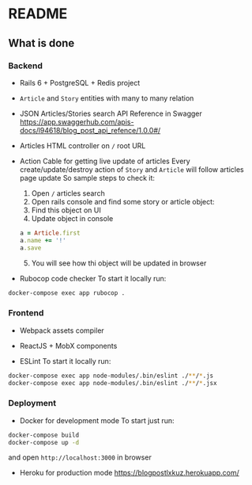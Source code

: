 # README

## What is done

### Backend

- Rails 6 + PostgreSQL + Redis project

- `Article` and `Story` entities with many to many relation

- JSON Articles/Stories search API 
Reference in Swagger https://app.swaggerhub.com/apis-docs/l94618/blog_post_api_refence/1.0.0#/

- Articles HTML controller on `/` root URL

- Action Cable for getting live update of articles
Every create/update/destroy action of `Story` and `Article` will follow articles page update
So sample steps to check it:
  1. Open `/` articles search
  2. Open rails console and find some story or article object:
  3. Find this object on UI
  4. Update object in console
  ```ruby
  a = Article.first
  a.name += '!'
  a.save
  ```
  5. You will see how thi object will be updated in browser

- Rubocop code checker
To start it locally run:
```bash
docker-compose exec app rubocop .
```

### Frontend

- Webpack assets compiler

- ReactJS + MobX components

- ESLint
To start it locally run:
```bash
docker-compose exec app node-modules/.bin/eslint ./**/*.js
docker-compose exec app node-modules/.bin/eslint ./**/*.jsx
```

### Deployment

- Docker for development mode
To start just run:
```bash
docker-compose build
docker-compose up -d
```
and open `http://localhost:3000` in browser

- Heroku for production mode
https://blogpostlxkuz.herokuapp.com/



